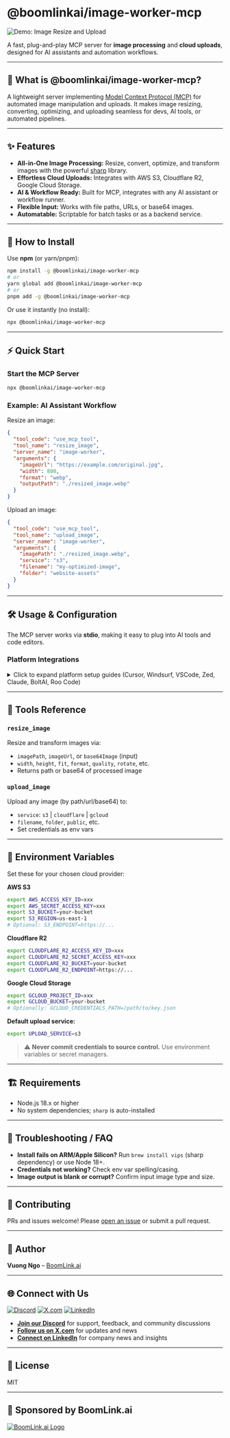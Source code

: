 # @boomlinkai/image-worker-mcp

![Demo: Image Resize and Upload](https://static.boomlink.ai/resize-upload.gif)

A fast, plug-and-play MCP server for **image processing** and **cloud uploads**, designed for AI assistants and automation workflows.

---

## 📝 What is @boomlinkai/image-worker-mcp?

A lightweight server implementing [Model Context Protocol (MCP)](https://github.com/modelcontextprotocol) for automated image manipulation and uploads. It makes image resizing, converting, optimizing, and uploading seamless for devs, AI tools, or automated pipelines.

---

## ✨ Features

- **All-in-One Image Processing:** Resize, convert, optimize, and transform images with the powerful [sharp](https://sharp.pixelplumbing.com/) library.
- **Effortless Cloud Uploads:** Integrates with AWS S3, Cloudflare R2, Google Cloud Storage.
- **AI & Workflow Ready:** Built for MCP, integrates with any AI assistant or workflow runner.
- **Flexible Input:** Works with file paths, URLs, or base64 images.
- **Automatable:** Scriptable for batch tasks or as a backend service.

---

## 🚀 How to Install

Use **npm** (or yarn/pnpm):

```sh
npm install -g @boomlinkai/image-worker-mcp
# or
yarn global add @boomlinkai/image-worker-mcp
# or
pnpm add -g @boomlinkai/image-worker-mcp
````

Or use it instantly (no install):

```sh
npx @boomlinkai/image-worker-mcp
```

---

## ⚡ Quick Start

### Start the MCP Server

```sh
npx @boomlinkai/image-worker-mcp
```

### Example: AI Assistant Workflow

Resize an image:

```json
{
  "tool_code": "use_mcp_tool",
  "tool_name": "resize_image",
  "server_name": "image-worker",
  "arguments": {
    "imageUrl": "https://example.com/original.jpg",
    "width": 800,
    "format": "webp",
    "outputPath": "./resized_image.webp"
  }
}
```

Upload an image:

```json
{
  "tool_code": "use_mcp_tool",
  "tool_name": "upload_image",
  "server_name": "image-worker",
  "arguments": {
    "imagePath": "./resized_image.webp",
    "service": "s3",
    "filename": "my-optimized-image",
    "folder": "website-assets"
  }
}
```

---

## 🛠️ Usage & Configuration

The MCP server works via **stdio**, making it easy to plug into AI tools and code editors.

### Platform Integrations

<details>
<summary>Click to expand platform setup guides (Cursor, Windsurf, VSCode, Zed, Claude, BoltAI, Roo Code)</summary>

#### Cursor

Add to `~/.cursor/mcp.json`:

```json
{
  "mcpServers": {
    "image-worker": {
      "command": "npx",
      "args": ["-y", "@boomlinkai/image-worker-mcp"]
    }
  }
}
```

<!-- Repeat for other platforms as in your original -->

</details>

---

## 🧰 Tools Reference

### `resize_image`

Resize and transform images via:

* `imagePath`, `imageUrl`, or `base64Image` (input)
* `width`, `height`, `fit`, `format`, `quality`, `rotate`, etc.
* Returns path or base64 of processed image

### `upload_image`

Upload any image (by path/url/base64) to:

* `service`: `s3` | `cloudflare` | `gcloud`
* `filename`, `folder`, `public`, etc.
* Set credentials as env vars

---

## 🔑 Environment Variables

Set these for your chosen cloud provider:

**AWS S3**

```sh
export AWS_ACCESS_KEY_ID=xxx
export AWS_SECRET_ACCESS_KEY=xxx
export S3_BUCKET=your-bucket
export S3_REGION=us-east-1
# Optional: S3_ENDPOINT=https://...
```

**Cloudflare R2**

```sh
export CLOUDFLARE_R2_ACCESS_KEY_ID=xxx
export CLOUDFLARE_R2_SECRET_ACCESS_KEY=xxx
export CLOUDFLARE_R2_BUCKET=your-bucket
export CLOUDFLARE_R2_ENDPOINT=https://...
```

**Google Cloud Storage**

```sh
export GCLOUD_PROJECT_ID=xxx
export GCLOUD_BUCKET=your-bucket
# Optionally: GCLOUD_CREDENTIALS_PATH=/path/to/key.json
```

**Default upload service:**

```sh
export UPLOAD_SERVICE=s3
```

> ⚠️ **Never commit credentials to source control.** Use environment variables or secret managers.

---

## 🏗️ Requirements

* Node.js 18.x or higher
* No system dependencies; `sharp` is auto-installed

---

## 🐞 Troubleshooting / FAQ

* **Install fails on ARM/Apple Silicon?** Run `brew install vips` (sharp dependency) or use Node 18+.
* **Credentials not working?** Check env var spelling/casing.
* **Image output is blank or corrupt?** Confirm input image type and size.

---

## 🤝 Contributing

PRs and issues welcome! Please [open an issue](https://github.com/BoomLinkAi/image-worker-mcp/issues) or submit a pull request.

---
## 👤 Author

**Vuong Ngo** – [BoomLink.ai](https://boomlink.ai)

---

## 🌐 Connect with Us

[![Discord](https://img.shields.io/badge/Discord-5865F2?logo=discord&logoColor=white&style=for-the-badge)](https://discord.gg/88ND8bpmrA)
[![X.com](https://img.shields.io/badge/X.com-000000?logo=x&logoColor=white&style=for-the-badge)](https://x.com/agimon_ai)
[![LinkedIn](https://img.shields.io/badge/LinkedIn-0A66C2?logo=linkedin&logoColor=white&style=for-the-badge)](https://linkedin.com/company/boomlink)

- **[Join our Discord](https://discord.gg/88ND8bpmrA)** for support, feedback, and community discussions  
- **[Follow us on X.com](https://x.com/agimon_ai)** for updates and news  
- **[Connect on LinkedIn](https://linkedin.com/company/boomlink)** for company news and insights  

---

## 📄 License

MIT

---

## 💖 Sponsored by BoomLink.ai

[![BoomLink.ai Logo](https://boomlink.ai/logo.svg)](https://boomlink.ai)
